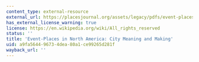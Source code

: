 ```yaml
---
content_type: external-resource
external_url: https://placesjournal.org/assets/legacy/pdfs/event-places-in-north-america-city-meaning-and-making.pdf
has_external_license_warning: true
license: https://en.wikipedia.org/wiki/All_rights_reserved
status: ''
title: 'Event-Places in North America: City Meaning and Making'
uid: a9fa5644-9673-4dea-80a1-ce99265d281f
wayback_url: ''
---
```

